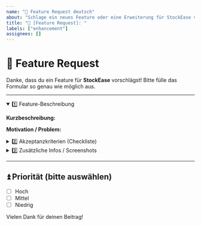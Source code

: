 ```yaml
---
name: "🚀 Feature Request deutsch"
about: "Schlage ein neues Feature oder eine Erweiterung für StockEase vor"
title: "🚀 [Feature Request]: "
labels: ["enhancement"]
assignees: []
---
```


# 🚀 Feature Request

Danke, dass du ein Feature für **StockEase** vorschlägst!
Bitte fülle das Formular so genau wie möglich aus.

---

<details open>
<summary>1️⃣ Feature-Beschreibung</summary>

**Kurzbeschreibung:**
<!-- Erkläre hier kurz, welches Feature du vorschlägst. -->

**Motivation / Problem:**
<!-- Warum ist dieses Feature wichtig? Welche Lücke soll es schließen? -->
</details>

<details>
<summary>2️⃣ Akzeptanzkriterien (Checkliste)</summary>

- [ ] **Funktional**: Die gewünschte Funktion soll...  
- [ ] **Intuitiv**: Neue Benutzer sollen es sofort verstehen können.  
- [ ] **Skalierbar**: Ausreichend flexibel für zukünftige Erweiterungen.  

</details>

<details>
<summary>3️⃣ Zusätzliche Infos / Screenshots</summary>

<!-- Lade hier Screenshots, Mockups oder weitere Details hoch -->
  
**Links & Referenzen:**
- (z.B. GitHub-Diskussion / Externe Dokumentation)

</details>

---

## ⏫ Priorität (bitte auswählen)
- [ ] Hoch
- [ ] Mittel
- [ ] Niedrig

Vielen Dank für deinen Beitrag!
